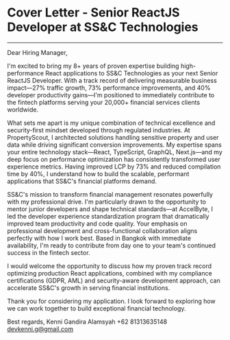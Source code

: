 # Cover Letter - Senior ReactJS Developer at SS&C Technologies

---

Dear Hiring Manager,

I'm excited to bring my 8+ years of proven expertise building high-performance React applications to SS&C Technologies as your next Senior ReactJS Developer. With a track record of delivering measurable business impact—27% traffic growth, 73% performance improvements, and 40% developer productivity gains—I'm positioned to immediately contribute to the fintech platforms serving your 20,000+ financial services clients worldwide.

What sets me apart is my unique combination of technical excellence and security-first mindset developed through regulated industries. At PropertyScout, I architected solutions handling sensitive property and user data while driving significant conversion improvements. My expertise spans your entire technology stack—React, TypeScript, GraphQL, Next.js—and my deep focus on performance optimization has consistently transformed user experience metrics. Having improved LCP by 73% and reduced compilation time by 40%, I understand how to build the scalable, performant applications that SS&C's financial platforms demand.

SS&C's mission to transform financial management resonates powerfully with my professional drive. I'm particularly drawn to the opportunity to mentor junior developers and shape technical standards—at AccelByte, I led the developer experience standardization program that dramatically improved team productivity and code quality. Your emphasis on professional development and cross-functional collaboration aligns perfectly with how I work best. Based in Bangkok with immediate availability, I'm ready to contribute from day one to your team's continued success in the fintech sector.

I would welcome the opportunity to discuss how my proven track record optimizing production React applications, combined with my compliance certifications (GDPR, AML) and security-aware development approach, can accelerate SS&C's growth in serving financial institutions.

Thank you for considering my application. I look forward to exploring how we can work together to build exceptional financial technology.

Best regards,
Kenni Gandira Alamsyah
+62 81313635148
devkenni.g@gmail.com
